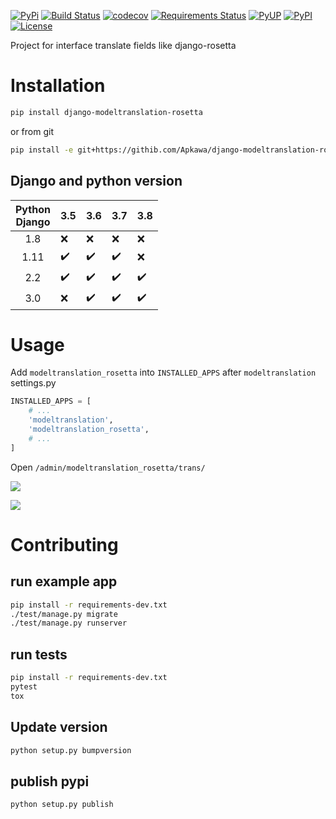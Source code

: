 [![PyPi](https://img.shields.io/pypi/v/django-modeltranslation-rosetta.svg)](https://pypi.python.org/pypi/django-modeltranslation-rosetta)
[![Build Status](https://travis-ci.org/Apkawa/django-modeltranslation-rosetta.svg?branch=master)](https://travis-ci.org/Apkawa/django-modeltranslation-rosetta)
[![codecov](https://codecov.io/gh/Apkawa/django-modeltranslation-rosetta/branch/master/graph/badge.svg)](https://codecov.io/gh/Apkawa/django-modeltranslation-rosetta)
[![Requirements Status](https://requires.io/github/Apkawa/django-modeltranslation-rosetta/requirements.svg?branch=master)](https://requires.io/github/Apkawa/django-modeltranslation-rosetta/requirements/?branch=master)
[![PyUP](https://pyup.io/repos/github/Apkawa/django-modeltranslation-rosetta/shield.svg)](https://pyup.io/repos/github/Apkawa/django-modeltranslation-rosetta)
[![PyPI](https://img.shields.io/pypi/pyversions/django-modeltranslation-rosetta.svg)](https://pypi.python.org/pypi/django-modeltranslation-rosetta)
[![License](https://img.shields.io/badge/license-MIT-blue.svg)](LICENSE)

Project for interface translate fields like django-rosetta

# Installation

```bash
pip install django-modeltranslation-rosetta

```

or from git

```bash
pip install -e git+https://githib.com/Apkawa/django-modeltranslation-rosetta.git#egg=django-modeltranslation-rosetta
```

## Django and python version

| Python<br/>Django |        3.5         |      3.6           |      3.7           |       3.8          |
|:-----------------:|--------------------|--------------------|--------------------|--------------------|
| 1.8               |       :x:          |      :x:           |       :x:          |      :x:           |
| 1.11              | :heavy_check_mark: | :heavy_check_mark: | :heavy_check_mark: |      :x:           |
| 2.2               | :heavy_check_mark: | :heavy_check_mark: | :heavy_check_mark: | :heavy_check_mark: |
| 3.0               |       :x:          | :heavy_check_mark: | :heavy_check_mark: | :heavy_check_mark: |


# Usage
Add `modeltranslation_rosetta` into `INSTALLED_APPS` after `modeltranslation`
settings.py
```python
INSTALLED_APPS = [
    # ...
    'modeltranslation',
    'modeltranslation_rosetta',
    # ...
]
```
Open `/admin/modeltranslation_rosetta/trans/`

![](docs/source/images/import_export_all_models.png)

![](docs/source/images/import_export_model.png)

# Contributing

## run example app

```bash
pip install -r requirements-dev.txt
./test/manage.py migrate
./test/manage.py runserver
```

## run tests

```bash
pip install -r requirements-dev.txt
pytest
tox
```

## Update version

```bash
python setup.py bumpversion
```

## publish pypi

```bash
python setup.py publish
```






